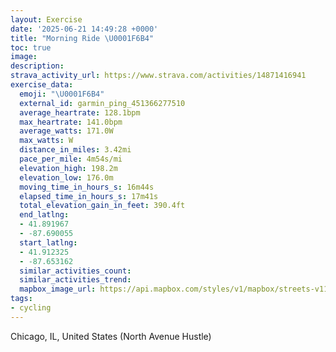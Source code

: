 ```yaml
---
layout: Exercise
date: '2025-06-21 14:49:28 +0000'
title: "Morning Ride \U0001F6B4"
toc: true
image:
description:
strava_activity_url: https://www.strava.com/activities/14871416941
exercise_data:
  emoji: "\U0001F6B4"
  external_id: garmin_ping_451366277510
  average_heartrate: 128.1bpm
  max_heartrate: 141.0bpm
  average_watts: 171.0W
  max_watts: W
  distance_in_miles: 3.42mi
  pace_per_mile: 4m54s/mi
  elevation_high: 198.2m
  elevation_low: 176.0m
  moving_time_in_hours_s: 16m44s
  elapsed_time_in_hours_s: 17m41s
  total_elevation_gain_in_feet: 390.4ft
  end_latlng:
  - 41.891967
  - -87.690055
  start_latlng:
  - 41.912325
  - -87.653162
  similar_activities_count:
  similar_activities_trend:
  mapbox_image_url: https://api.mapbox.com/styles/v1/mapbox/streets-v11/static/path-5+787af2-1.0(kvx~Fhw~uOJPCZLzWA%7CKBfDA%5C%40HDbC%40xEJ%60L%3FPCGBDItBAvAJhADdADpGC%40A%5EHdGB%7COJjOBvLAlC%3FNZ%40JVLDp%40DbGM%7CF%3Fh%40A%3FCd%40Bf%40CfDCzBGdOKdBEnAAnMI%7CIKrBGx%40%3FzCFXC%40CV%40l%40CfGCpBG%7CCCjDAnBEdC%3FFFBzOVzh%40),pin-s-s+e5b22e(-87.65317,41.91094),pin-s-f+89ae00(-87.68641999999993,41.89074)/auto/800x800?access_token=pk.eyJ1Ijoiam9zaGJlY2ttYW4iLCJhIjoiY205eWR2aDd1MWZ6djJrbXc4a3M0bWZleiJ9.XiG9OWkNcZk2QzjJbxLB4A
tags:
- cycling
---
```




Chicago, IL, United States (North Avenue Hustle)
